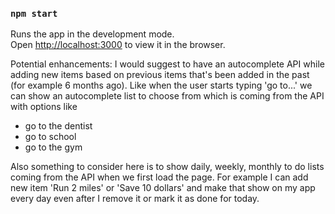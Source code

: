 ### `npm start`

Runs the app in the development mode.\
Open [http://localhost:3000](http://localhost:3000) to view it in the browser.


Potential enhancements: I would suggest to have an autocomplete API while adding new items based on previous items that's been added in the past (for example 6 months ago). 
Like when the user starts typing 'go to...' we can show an autocomplete list to choose from which is coming from the API with options like
- go to the dentist
- go to school 
- go to the gym

Also something to consider here is to show daily, weekly, monthly to do lists coming from the API when we first load the page. 
For example I can add new item 'Run 2 miles' or 'Save 10 dollars' and make that show on my app every day even after I remove it or mark it as done for today.  